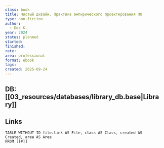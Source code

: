 ```yaml
---
class: book
title: Чистый дизайн. Практика эмпирического проектирования ПО
type: non-fiction
author:
  - Бек К.
year: 2024
status: planned
started:
finished:
rate:
area: professional
format: ebook
tags:
created: 2025-09-24
---
```

## DB: [[03_resources/databases/library_db.base|Library]]

## Links

```dataview
TABLE WITHOUT ID file.link AS File, class AS Class, created AS Created, area AS Area
FROM [[#]]
````